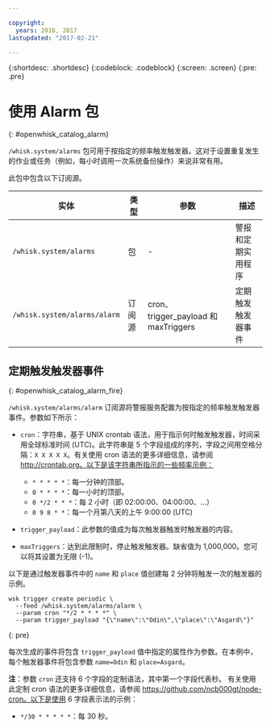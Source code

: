```yaml
---

copyright:
  years: 2016, 2017
lastupdated: "2017-02-21"

---
```


{:shortdesc: .shortdesc}
{:codeblock: .codeblock}
{:screen: .screen}
{:pre: .pre}

# 使用 Alarm 包
{: #openwhisk_catalog_alarm}

`/whisk.system/alarms` 包可用于按指定的频率触发触发器。这对于设置重复发生的作业或任务（例如，每小时调用一次系统备份操作）来说非常有用。

此包中包含以下订阅源。

| 实体 | 类型 | 参数 | 描述 |
| --- | --- | --- | --- |
| `/whisk.system/alarms` | 包 | - | 警报和定期实用程序 |
| `/whisk.system/alarms/alarm` | 订阅源 | cron、trigger_payload 和 maxTriggers | 定期触发触发器事件 |


## 定期触发触发器事件
{: #openwhisk_catalog_alarm_fire}

`/whisk.system/alarms/alarm` 订阅源将警报服务配置为按指定的频率触发触发器事件。参数如下所示：

- `cron`：字符串，基于 UNIX crontab 语法，用于指示何时触发触发器，时间采用全球标准时间 (UTC)。此字符串是 5 个字段组成的序列，字段之间用空格分隔：`X X X X X`。有关使用 cron 语法的更多详细信息，请参阅 http://crontab.org。以下是该字符串所指示的一些频率示例：

  - `* * * * *`：每一分钟的顶部。
  - `0 * * * *`：每一小时的顶部。
  - `0 */2 * * *`：每 2 小时（即 02:00:00、04:00:00、...）
  - `0 9 8 * *`：每一个月第八天的上午 9:00:00 (UTC)

- `trigger_payload`：此参数的值成为每次触发器触发时触发器的内容。

- `maxTriggers`：达到此限制时，停止触发触发器。缺省值为 1,000,000。您可以将其设置为无限 (-1)。

以下是通过触发器事件中的 `name` 和 `place` 值创建每 2 分钟将触发一次的触发器的示例。

  ```
  wsk trigger create periodic \
    --feed /whisk.system/alarms/alarm \
    --param cron "*/2 * * * *" \
    --param trigger_payload "{\"name\":\"Odin\",\"place\":\"Asgard\"}"
  ```
  {: pre}

每次生成的事件将包含 `trigger_payload` 值中指定的属性作为参数。在本例中，每个触发器事件将包含参数 `name=Odin` 和 `place=Asgard`。

**注**：参数 `cron` 还支持 6 个字段的定制语法，其中第一个字段代表秒。
有关使用此定制 cron 语法的更多详细信息，请参阅 https://github.com/ncb000gt/node-cron。以下是使用 6 字段表示法的示例：
  - `*/30 * * * * *`：每 30 秒。

